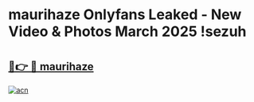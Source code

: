# maurihaze Onlyfans Leaked - New Video & Photos March 2025 !sezuh

# <h2><a href="https://w9ndbh.iuczelnia.edu.pl?title=maurihaze&ref=sezuh">🔗👉 🔴 maurihaze</a></h2>

[![acn](https://github.com/user-attachments/assets/0f9c940e-d8b0-45ae-aac7-cd30a18b3e1c)](https://w9ndbh.iuczelnia.edu.pl?title=maurihaze&ref=sezuh)

